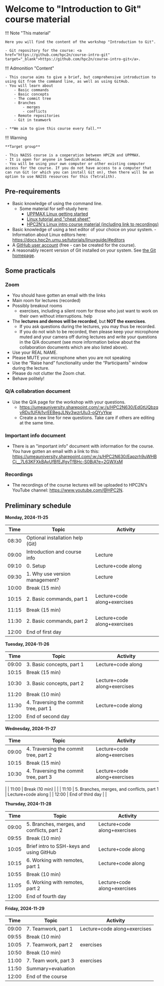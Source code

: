# Welcome to "Introduction to Git" course material

!!! Note "This material"
   
    Here you will find the content of the workshop "Introduction to Git".

    - Git repository for the course: <a href="https://github.com/hpc2n/course-intro-git" target="_blank">https://github.com/hpc2n/course-intro-git</a>. 

!!! Admonition "Content" 

    - This course aims to give a brief, but comprehensive introduction to using Git from the command line, as well as using GitHub. 
    - You will learn about
        - Basic commands
        - Basic concepts
        - The commit tree
        - Branches
            - merges
            - conflicts
        - Remote repositories
        - Git in teamwork

    - **We aim to give this course every fall.**

!!! Warning 

    **Target group**
 
    - This NAISS course is a cooperation between HPC2N and UPPMAX. 
    - It is open for anyone in Swedish academia. 
    - You will be using your own computer or other existing computer access for the course. If you do not have access to a computer that can run Git (or which you can install Git on), then there will be an option to use NAISS resources for this (Tetralith).

## Pre-requirements
    
- Basic knowledge of using the command line.
    - Some material for self-study here: 
        - <a href="http://docs.uppmax.uu.se/getting_started/linux/" target="_blank">UPPMAX Linux getting started</a>
        - <a href="https://docs.hpc2n.umu.se/tutorials/linuxguide/" target="_blank">Linux tutorial and "cheat sheet"</a>
        - <a href="https://github.com/hpc2n/intro-linux" target="_blank">HPC2N's Linux intro course material (including link to recordings)</a> 
- Basic knowledge of using a text editor of your choice on your system.
        - Information about Linux editors here: https://docs.hpc2n.umu.se/tutorials/linuxguide/#editors 
- A <a href="https://github.com/" target="_blank">GitHub user account</a> (free - can be created for the course).
- A reasonably recent version of Git installed on your system. See <a href="https://git-scm.com/" target="_blank">the Git homepage</a>.

## Some practicals

### Zoom

- You should have gotten an email with the links    
- Main room for lectures (recorded)
- Possibly breakout rooms
    - exercises, including a silent room for those who just want to work on their own without interruptions. 
     help
- The **lectures and demos will be recorded**, but **NOT the exercises**. 
    - If you ask questions during the lectures, you may thus be recorded. 
    - If you do not wish to be recorded, then please keep your microphone muted and your camera off during lectures and write your questions in the Q/A document (see more information below about the collaboration documents which are also listed above).
- Use your REAL NAME.
- Please MUTE your microphone when you are not speaking
- Use the “Raise hand” functionality under the “Participants” window during the lecture. 
- Please do not clutter the Zoom chat. 
- Behave politely!
    
### Q/A collabration document

- Use the Q/A page for the workshop with your questions.
    - <a href="https://umeauniversity.sharepoint.com/:w:/s/HPC2N630/EdGtUQbzqvRDu1UFAj1vrEEBegJLNy3wzrUlu3-oQYyYkw" target="_blank">https://umeauniversity.sharepoint.com/:w:/s/HPC2N630/EdGtUQbzqvRDu1UFAj1vrEEBegJLNy3wzrUlu3-oQYyYkw</a>
    - Create a new line for new questions. Take care if others are editing at the same time. 

### Important info document 

- There is an "important info" document with information for the course. You have gotten an email with a link to this: <a href="https://umeauniversity.sharepoint.com/:w:/s/HPC2N630/Eapzrh9uWHBCj__7L63KFXkBAvUfBfEJfgvTfBHc-S0BiA?e=2GWXsM" target="_blank">https://umeauniversity.sharepoint.com/:w:/s/HPC2N630/Eapzrh9uWHBCj__7L63KFXkBAvUfBfEJfgvTfBHc-S0BiA?e=2GWXsM</a>

### Recordings

- The recordings of the course lectures will be uploaded to HPC2N's YouTube channel: <a href="https://www.youtube.com/@HPC2N" target="_blank">https://www.youtube.com/@HPC2N</a>. 

## Preliminary schedule

**Monday, 2024-11-25**

| Time | Topic | Activity |
| ---- | ----- | -------- | 
| 08:30 | Optional installation help (Git) | |
| 09:00 | Introduction and course info | Lecture | 
| 09:10 | 0. Setup | Lecture+code along | 
| 09:30 | 1. Why use version management? | Lecture | 
| 10:00 | Break (15 min) | | 
| 10:15 | 2. Basic commands, part 1 | Lecture+code along+exercises | 
| 11:15 | Break (15 min) | | 
| 11:30 | 2. Basic commands, part 2 | Lecture+code along+exercises | 
| 12:00 | End of first day | |

**Tuesday, 2024-11-26**

| Time | Topic | Activity |
| ---- | ----- | -------- | 
| 09:00 | 3. Basic concepts, part 1 | Lecture+code along | 
| 10:15 | Break (15 min) | | 
| 10:30 | 3. Basic concepts, part 2 | Lecture+code along+exercises |
| 11:20 | Break (10 min) | |
| 11:30 | 4. Traversing the commit tree, part 1 | Lecture+code along | 
| 12:00 | End of second day | 

**Wednesday, 2024-11-27**

| Time | Topic | Activity |
| ---- | ----- | -------- |  
| 09:00 | 4. Traversing the commit tree, part 2 | Lecture+code along+exercises | 
| 10:15 | Break (15 min) | | 
| 10:30 | 4. Traversing the commit tree, part 3 | Lecture+code along+exercises
 |
| 11:00 | Break (10 min) | | 
| 11:10 | 5. Branches, merges, and conflicts, part 1 | Lecture+code along | 
| 12:00 | End of third day | | 

**Thursday, 2024-11-28**

| Time | Topic | Activity |
| ---- | ----- | -------- |  
| 09:00 | 5. Branches, merges, and conflicts, part 2 | Lecture+code along+exercises | 
| 09:55 | Break (10 min) | | 
| 10:05 | Brief intro to SSH-keys and using GitHub | Lecture+code along | 
| 10:15 | 6. Working with remotes, part 1 | Lecture+code along | 
| 10:55 | Break (10 min) | | 
| 11:05 | 6. Working with remotes, part 2 | Lecture+code along+exercises | 
| 12:00 | End of fourth day | | 

**Friday, 2024-11-29** 

| Time | Topic | Activity |
| ---- | ----- | -------- |
| 09:00 | 7. Teamwork, part 1 | Lecture+code along+exercises | 
| 09:55 | Break (10 min) | | 
| 10:05 | 7. Teamwork, part 2 | exercises | 
| 10:50 | Break (10 min) | 
| 11:00 | 7. Team work, part 3 | exercises | 
| 11:50 | Summary+evaluation | | 
| 12:00 | End of the course | | 
     

